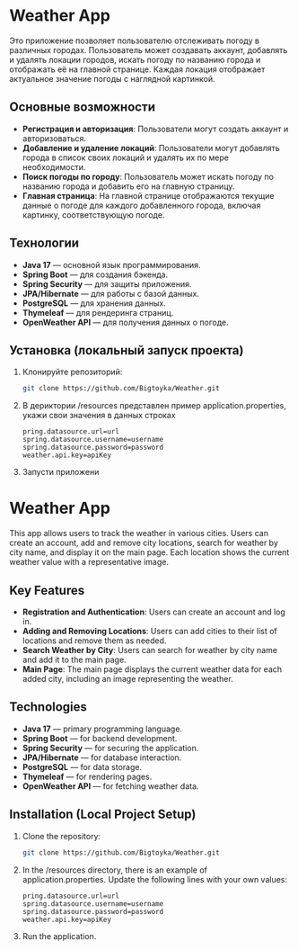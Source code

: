 # Weather App

Это приложение позволяет пользователю отслеживать погоду 
в различных городах. Пользователь может создавать аккаунт, 
добавлять и удалять локации городов, 
искать погоду по названию города и отображать её на главной странице. 
Каждая локация отображает актуальное значение погоды с наглядной 
картинкой.

## Основные возможности

- **Регистрация и авторизация**: Пользователи могут создать аккаунт и авторизоваться.
- **Добавление и удаление локаций**: Пользователи могут добавлять города в список своих локаций и удалять их по мере необходимости.
- **Поиск погоды по городу**: Пользователь может искать погоду по названию города и добавить его на главную страницу.
- **Главная страница**: На главной странице отображаются текущие данные о погоде для каждого добавленного города, включая картинку, соответствующую погоде.


## Технологии

- **Java 17** — основной язык программирования.
- **Spring Boot** — для создания бэкенда.
- **Spring Security** — для защиты приложения.
- **JPA/Hibernate** — для работы с базой данных.
- **PostgreSQL** — для хранения данных.
- **Thymeleaf** — для рендеринга страниц.
- **OpenWeather API** — для получения данных о погоде.


## Установка (локальный запуск проекта)

1. Клонируйте репозиторий:
   ```bash
   git clone https://github.com/Bigtoyka/Weather.git

2. В дериктории /resources представлен пример application.properties, 
укажи свои значения в данных строках 
   ```
   pring.datasource.url=url  
   spring.datasource.username=username  
   spring.datasource.password=password  
   weather.api.key=apiKey

3. Запусти приложени


# Weather App

This app allows users to track the weather in various cities. Users can create an account, add and remove city locations, search for weather by city name, and display it on the main page. Each location shows the current weather value with a representative image.

## Key Features

- **Registration and Authentication**: Users can create an account and log in.
- **Adding and Removing Locations**: Users can add cities to their list of locations and remove them as needed.
- **Search Weather by City**: Users can search for weather by city name and add it to the main page.
- **Main Page**: The main page displays the current weather data for each added city, including an image representing the weather.

## Technologies

- **Java 17** — primary programming language.
- **Spring Boot** — for backend development.
- **Spring Security** — for securing the application.
- **JPA/Hibernate** — for database interaction.
- **PostgreSQL** — for data storage.
- **Thymeleaf** — for rendering pages.
- **OpenWeather API** — for fetching weather data.

## Installation (Local Project Setup)

1. Clone the repository:
   ```bash
   git clone https://github.com/Bigtoyka/Weather.git

2. In the /resources directory, there is an example 
of application.properties. 
Update the following lines with your own values:
   ```
   pring.datasource.url=url  
   spring.datasource.username=username  
   spring.datasource.password=password  
   weather.api.key=apiKey

3. Run the application.